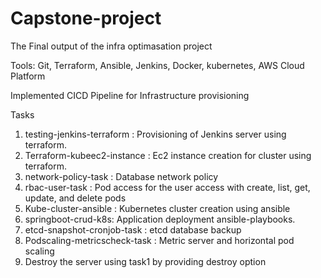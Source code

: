 # Capstone-project
The Final output of the infra optimasation project

Tools:
Git, Terraform, Ansible, Jenkins, Docker, kubernetes, AWS Cloud Platform

Implemented CICD Pipeline for Infrastructure provisioning

Tasks 

 1) testing-jenkins-terraform : Provisioning of Jenkins server using terraform. 
 2) Terraform-kubeec2-instance : Ec2 instance creation for cluster using terraform.
 3) network-policy-task : Database network policy
 4) rbac-user-task : Pod access for the user access with create, list, get, update, and delete pods
 5) Kube-cluster-ansible : Kubernetes cluster creation using ansible 
 6) springboot-crud-k8s: Application deployment ansible-playbooks.
 7) etcd-snapshot-cronjob-task : etcd database backup
 8) Podscaling-metricscheck-task : Metric server and horizontal pod scaling
 9) Destroy the server using task1 by providing destroy option
